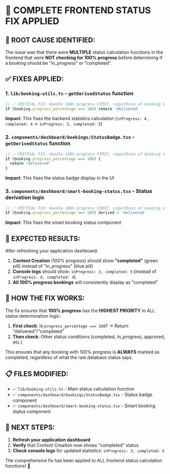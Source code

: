 # 🚀 COMPLETE FRONTEND STATUS FIX APPLIED

## 🎯 **ROOT CAUSE IDENTIFIED:**

The issue was that there were **MULTIPLE** status calculation functions in the frontend that were **NOT checking for 100% progress** before determining if a booking should be "in_progress" or "completed".

## ✅ **FIXES APPLIED:**

### 1. **`lib/booking-utils.ts` - `getDerivedStatus` function**
```typescript
// ✅ CRITICAL FIX: Handle 100% progress FIRST, regardless of booking status
if (booking.progress_percentage === 100) return 'delivered'
```
**Impact**: This fixes the backend statistics calculation (`inProgress: 4, completed: 4` → `inProgress: 3, completed: 5`)

### 2. **`components/dashboard/bookings/StatusBadge.tsx` - `getDerivedStatus` function**
```typescript
// ✅ CRITICAL FIX: Handle 100% progress FIRST, regardless of booking status
if (booking.progress_percentage === 100) {
  return 'delivered'
}
```
**Impact**: This fixes the status badge display in the UI

### 3. **`components/dashboard/smart-booking-status.tsx` - Status derivation logic**
```typescript
// ✅ CRITICAL FIX: Handle 100% progress FIRST, regardless of booking status
if (booking.progress_percentage === 100) derived = 'delivered'
```
**Impact**: This fixes the smart booking status component

## 🎯 **EXPECTED RESULTS:**

After refreshing your application dashboard:

1. **Content Creation** (100% progress) should show **"completed"** (green pill) instead of "in_progress" (blue pill)
2. **Console logs** should show: `inProgress: 3, completed: 5` (instead of `inProgress: 4, completed: 4`)
3. **All 100% progress bookings** will consistently display as "completed"

## 🔧 **HOW THE FIX WORKS:**

The fix ensures that **100% progress** has the **HIGHEST PRIORITY** in ALL status determination logic:

1. **First check**: Is `progress_percentage === 100`? → Return "delivered"/"completed"
2. **Then check**: Other status conditions (completed, in_progress, approved, etc.)

This ensures that any booking with 100% progress is **ALWAYS** marked as completed, regardless of what the raw database status says.

## 📋 **FILES MODIFIED:**

- ✅ `lib/booking-utils.ts` - Main status calculation function
- ✅ `components/dashboard/bookings/StatusBadge.tsx` - Status badge component
- ✅ `components/dashboard/smart-booking-status.tsx` - Smart booking status component

## 🚀 **NEXT STEPS:**

1. **Refresh your application dashboard**
2. **Verify** that Content Creation now shows "completed" status
3. **Check console logs** for updated statistics: `inProgress: 3, completed: 5`

The comprehensive fix has been applied to ALL frontend status calculation functions! 🎉

